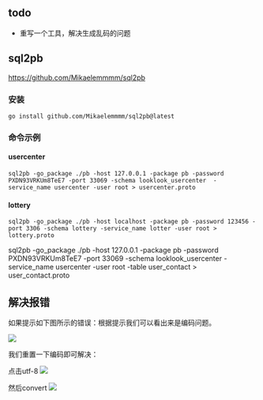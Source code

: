 ## todo
- 重写一个工具，解决生成乱码的问题

## sql2pb

https://github.com/Mikaelemmmm/sql2pb

### 安装
```
go install github.com/Mikaelemmmm/sql2pb@latest
```

### 命令示例

#### usercenter

```
sql2pb -go_package ./pb -host 127.0.0.1 -package pb -password PXDN93VRKUm8TeE7 -port 33069 -schema looklook_usercenter  -service_name usercenter -user root > usercenter.proto
```

#### lottery

```
sql2pb -go_package ./pb -host localhost -package pb -password 123456 -port 3306 -schema lottery -service_name lotter -user root > lottery.proto
```

sql2pb -go_package ./pb -host 127.0.0.1 -package pb -password PXDN93VRKUm8TeE7 -port 33069 -schema looklook_usercenter  -service_name usercenter -user root -table user_contact > user_contact.proto

## 解决报错

如果提示如下图所示的错误：根据提示我们可以看出来是编码问题。

![](https://files.mdnice.com/user/36414/da1991a5-38c9-49e8-a13c-29f80c3733ab.png)

我们重置一下编码即可解决：

点击utf-8
![](https://files.mdnice.com/user/36414/2e00391a-f1a8-4c03-ba96-43733a87c963.png)

然后convert
![](https://files.mdnice.com/user/36414/9fda69d3-4f0f-479e-a81d-13b7ff430b1c.png)
